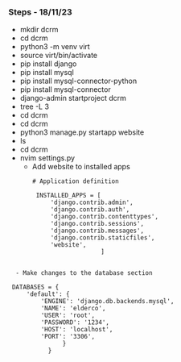 ### Steps - 18/11/23
- mkdir dcrm
- cd dcrm
- python3 -m venv virt
- source virt/bin/activate
- pip install django
- pip install mysql
- pip install mysql-connector-python
- pip install mysql-connector
- django-admin startproject dcrm
- tree -L 3
- cd dcrm
- cd dcrm
- python3 manage.py startapp website
- ls
- cd dcrm
- nvim settings.py
  - Add website to installed apps
    ```
    # Application definition

     INSTALLED_APPS = [
         'django.contrib.admin',
         'django.contrib.auth',
         'django.contrib.contenttypes',
         'django.contrib.sessions',
         'django.contrib.messages',
         'django.contrib.staticfiles',
         'website',
                       ]
```

  - Make changes to the database section

  ```
     DATABASES = {
         'default': {
             'ENGINE': 'django.db.backends.mysql',
             'NAME': 'elderco',
             'USER': 'root',
             'PASSWORD': '1234',
             'HOST': 'localhost',
             'PORT': '3306',
                   }
               }
  ```

